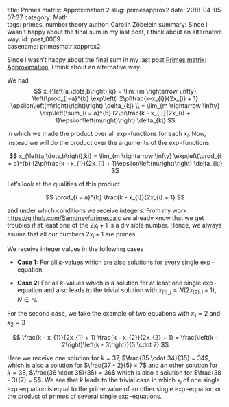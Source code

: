 title:      Primes matrix: Approximation 2
slug:       primesapprox2
date:       2018-04-05 07:37
category:   Math        
tags:       primes, number theory
author:     Carolin Zöbelein
summary:    Since I wasn't happy about the final sum in my last post, I think about an alternative way.
id:         post_0009   
basename:   primesmatrixapprox2

Since I wasn’t happy about the final sum in my last post [Primes matrix:
Approximation](https://samdney.github.io/2018/03/primes-matrix-approximation.html),
I think about an alternative way.

We had $$
    x_{\left(a,\dots,b\right),kj} = \lim_{m \rightarrow \infty} \left(\prod_{i=a}^{b} \exp\left(I 2\pi\frac{k-x_{i}}{2x_{i} + 1} \epsilon\left(m\right)\right)\right) \delta_{kj} \\
    = \lim_{m \rightarrow \infty} \exp\left(\sum_{i = a}^{b} I2\pi\frac{k - x_{i}}{2x_{i} + 1}\epsilon\left(m\right)\right) \delta_{kj}
$$

in which we made the product over all $\exp$-functions for each $x_{i}$.
Now, instead we will do the product over the arguments of the
$\exp$-functions

$$
     x_{\left(a,\dots,b\right),kj} = \lim_{m \rightarrow \infty} \exp\left(\prod_{i = a}^{b} I2\pi\frac{k - x_{i}}{2x_{i} + 1}\epsilon\left(m\right)\right) \delta_{kj}
$$

Let’s look at the qualities of this product

$$
    \prod_{i = a}^{b} \frac{k - x_{i}}{2x_{i} + 1}
$$

and under which conditions we receive integers. From my work
<a href="https://github.com/Samdney/primescalc"
target="_blank">https://github.com/Samdney/primescalc</a> we already
know that we get troubles if at least one of the $2x_{i} + 1$ is a
divisible number. Hence, we always asume that all our numbers
$2x_{i} + 1$ are primes.

We receive integer values in the following cases

-   **Case 1:** For all $k$-values which are also solutions for every
    single $\exp$-equation.

-   **Case 2:** For all $k$-values which is a solution for at least one
    single $\exp$-equation and also leads to the trivial solution with
    $x_{\left(1\right),j} = N\left(2x_{\left(2\right),i} + 1\right)$,
    $N \in \mathbb{N}$.

For the second case, we take the example of two equations with
$x_{1} = 2$ and $x_{2} = 3$

$$
    \frac{k - x_{1}}{2x_{1} + 1} \frac{k - x_{2}}{2x_{2} + 1} = \frac{\left(k - 2\right)\left(k - 3\right)}{5
    \cdot 7}
$$

Here we receive one solution for $k = 37$,
$\frac{35 \cdot 34}{35} = 34$, which is also a solution for
$\frac{37 - 2}{5} = 7$ and an other solution for $k = 38$,
$\frac{36 \cdot
35}{35} = 36$ which is also a solution for $\frac{38 - 3}{7} = 5$. We
see that $k$ leads to the trivial case in which $x_{j}$ of one single
$\exp$-equation is equal to the prime value of an other single
$\exp$-equation or the product of primes of several single
$\exp$-equations.
